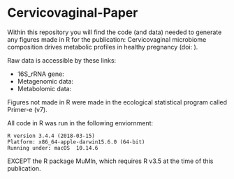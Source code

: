 # Cervicovaginal-Paper
 
Within this repository you will find the code (and data) needed to generate any figures made in R for the publication: Cervicovaginal microbiome composition drives metabolic profiles in healthy pregnancy (doi: ).

Raw data is accessible by these links:
* 16S_rRNA gene:
* Metagenomic data:
* Metabolomic data:

Figures not made in R were made in the ecological statistical program called Primer-e (v7).

All code in R was run in the following enviornment:
```
R version 3.4.4 (2018-03-15)
Platform: x86_64-apple-darwin15.6.0 (64-bit)
Running under: macOS  10.14.6
```

EXCEPT the R package MuMIn, which requires R v3.5 at the time of this publication.